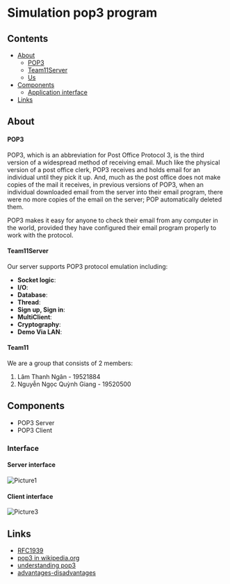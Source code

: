 # Simulation pop3 program


## Contents <!-- omit in toc -->
  - [About](#about)
    - [POP3](#POP3)
    - [Team11Server](#Team11Server)
    - [Us](#Team11)
  - [Components](#components)
    - [Application interface](#Interface)
  - [Links](#links)

## About

#### POP3

POP3, which is an abbreviation for Post Office Protocol 3, is the third version of a widespread method of receiving email. Much like the physical version of a post office clerk, POP3 receives and holds email for an individual until they pick it up. And, much as the post office does not make copies of the mail it receives, in previous versions of POP3, when an individual downloaded email from the server into their email program, there were no more copies of the email on the server; POP automatically deleted them.

POP3 makes it easy for anyone to check their email from any computer in the world, provided they have configured their email program properly to work with the protocol.

#### Team11Server

Our server supports POP3 protocol emulation including:
- **Socket logic**:
- **I/O**:
- **Database**:
- **Thread**:
- **Sign up, Sign in**:
- **MultiClient**:
- **Cryptography**:
- **Demo Via LAN**:

#### Team11
We are a group that consists of 2 members:
1. Lâm Thanh Ngân - 19521884
2. Nguyễn Ngọc Quỳnh Giang - 19520500
## Components

- POP3 Server
- POP3 Client 

### Interface
#### Server interface
![Picture1](https://user-images.githubusercontent.com/60861471/125036707-803f3980-e0bd-11eb-9747-dc4619e3b73c.png)
#### Client interface
![Picture3](https://user-images.githubusercontent.com/60861471/125036846-aa90f700-e0bd-11eb-81bb-99d768d98c13.png)

## Links

- [RFC1939](https://tools.ietf.org/rfc/rfc1939.txt)
- [pop3 in wikipedia.org](https://en.wikipedia.org/wiki/Post_Office_Protocol5)
- [understanding pop3](https://www.2brightsparks.com/resources/articles/understanding-post-office-protocol-pop3.html)
- [advantages-disadvantages](https://reliconstech.com/blog/imap-vs-pop3-advantages-disadvantages/)
